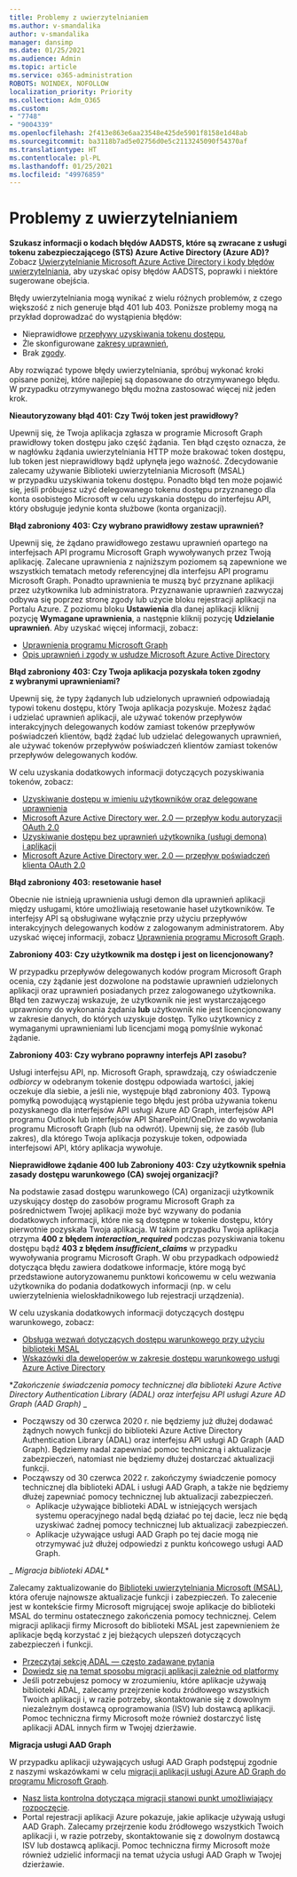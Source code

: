```yaml
---
title: Problemy z uwierzytelnianiem
ms.author: v-smandalika
author: v-smandalika
manager: dansimp
ms.date: 01/25/2021
ms.audience: Admin
ms.topic: article
ms.service: o365-administration
ROBOTS: NOINDEX, NOFOLLOW
localization_priority: Priority
ms.collection: Adm_O365
ms.custom:
- "7748"
- "9004339"
ms.openlocfilehash: 2f413e863e6aa23548e425de5901f8158e1d48ab
ms.sourcegitcommit: ba3118b7ad5e02756d0e5c2113245090f54370af
ms.translationtype: HT
ms.contentlocale: pl-PL
ms.lasthandoff: 01/25/2021
ms.locfileid: "49976859"
---
```

# <a name="authentication-issues"></a>Problemy z uwierzytelnianiem

**Szukasz informacji o kodach błędów AADSTS, które są zwracane z usługi tokenu zabezpieczającego (STS) Azure Active Directory (Azure AD)?** Zobacz [Uwierzytelnianie Microsoft Azure Active Directory i kody błędów uwierzytelniania](https://docs.microsoft.com/azure/active-directory/develop/reference-aadsts-error-codes), aby uzyskać opisy błędów AADSTS, poprawki i niektóre sugerowane obejścia.

Błędy uwierzytelniania mogą wynikać z wielu różnych problemów, z czego większość z nich generuje błąd 401 lub 403. Poniższe problemy mogą na przykład doprowadzać do wystąpienia błędów:

- Nieprawidłowe [przepływy uzyskiwania tokenu dostępu](https://docs.microsoft.com/azure/active-directory/develop/authentication-vs-authorization), 
- Źle skonfigurowane [zakresy uprawnień](https://docs.microsoft.com/azure/active-directory/develop/v2-permissions-and-consent), 
- Brak [zgody](https://docs.microsoft.com/azure/active-directory/develop/howto-convert-app-to-be-multi-tenant#understanding-user-and-admin-consent).

Aby rozwiązać typowe błędy uwierzytelniania, spróbuj wykonać kroki opisane poniżej, które najlepiej są dopasowane do otrzymywanego błędu. W przypadku otrzymywanego błędu można zastosować więcej niż jeden krok.

**Nieautoryzowany błąd 401: Czy Twój token jest prawidłowy?**

Upewnij się, że Twoja aplikacja zgłasza w programie Microsoft Graph prawidłowy token dostępu jako część żądania. Ten błąd często oznacza, że w nagłówku żądania uwierzytelniania HTTP może brakować token dostępu, lub token jest nieprawidłowy bądź upłynęła jego ważność. Zdecydowanie zalecamy używanie Biblioteki uwierzytelniania Microsoft (MSAL) w przypadku uzyskiwania tokenu dostępu. Ponadto błąd ten może pojawić się, jeśli próbujesz użyć delegowanego tokenu dostępu przyznanego dla konta osobistego Microsoft w celu uzyskania dostępu do interfejsu API, który obsługuje jedynie konta służbowe (konta organizacji).

**Błąd zabroniony 403: Czy wybrano prawidłowy zestaw uprawnień?**

Upewnij się, że żądano prawidłowego zestawu uprawnień opartego na interfejsach API programu Microsoft Graph wywoływanych przez Twoją aplikację. Zalecane uprawnienia z najniższym poziomem są zapewnione we wszystkich tematach metody referencyjnej dla interfejsu API programu Microsoft Graph. Ponadto uprawnienia te muszą być przyznane aplikacji przez użytkownika lub administratora. Przyznawanie uprawnień zazwyczaj odbywa się poprzez stronę zgody lub użycie bloku rejestracji aplikacji na Portalu Azure. Z poziomu bloku **Ustawienia** dla danej aplikacji kliknij pozycję **Wymagane uprawnienia**, a następnie kliknij pozycję **Udzielanie uprawnień**. Aby uzyskać więcej informacji, zobacz:

- [Uprawnienia programu Microsoft Graph](https://docs.microsoft.com/graph/permissions-reference) 
- [Opis uprawnień i zgody w usłudze Microsoft Azure Active Directory](https://docs.microsoft.com/azure/active-directory/develop/v2-permissions-and-consent)

**Błąd zabroniony 403: Czy Twoja aplikacja pozyskała token zgodny z wybranymi uprawnieniami?**

Upewnij się, że typy żądanych lub udzielonych uprawnień odpowiadają typowi tokenu dostępu, który Twoja aplikacja pozyskuje. Możesz żądać i udzielać uprawnień aplikacji, ale używać tokenów przepływów interakcyjnych delegowanych kodów zamiast tokenów przepływów poświadczeń klientów, bądź żądać lub udzielać delegowanych uprawnień, ale używać tokenów przepływów poświadczeń klientów zamiast tokenów przepływów delegowanych kodów.

W celu uzyskania dodatkowych informacji dotyczących pozyskiwania tokenów, zobacz:

- [Uzyskiwanie dostępu w imieniu użytkowników oraz delegowane uprawnienia](https://docs.microsoft.com/graph/auth-v2-user) 
- [Microsoft Azure Active Directory wer. 2.0 — przepływ kodu autoryzacji OAuth 2.0](https://docs.microsoft.com/azure/active-directory/develop/v2-oauth2-auth-code-flow) 
- [Uzyskiwanie dostępu bez uprawnień użytkownika (usługi demona) i aplikacji](https://docs.microsoft.com/graph/auth-v2-service) 
- [Microsoft Azure Active Directory wer. 2.0 — przepływ poświadczeń klienta OAuth 2.0](https://docs.microsoft.com/azure/active-directory/develop/v2-oauth2-client-creds-grant-flow)

**Błąd zabroniony 403: resetowanie haseł**

Obecnie nie istnieją uprawnienia usługi demon dla uprawnień aplikacji między usługami, które umożliwiają resetowanie haseł użytkowników. Te interfejsy API są obsługiwane wyłącznie przy użyciu przepływów interakcyjnych delegowanych kodów z zalogowanym administratorem. Aby uzyskać więcej informacji, zobacz [Uprawnienia programu Microsoft Graph](https://docs.microsoft.com/graph/permissions-reference).

**Zabroniony 403: Czy użytkownik ma dostęp i jest on licencjonowany?**

W przypadku przepływów delegowanych kodów program Microsoft Graph ocenia, czy żądanie jest dozwolone na podstawie uprawnień udzielonych aplikacji oraz uprawnień posiadanych przez zalogowanego użytkownika. Błąd ten zazwyczaj wskazuje, że użytkownik nie jest wystarczającego uprawniony do wykonania żądania **lub** użytkownik nie jest licencjonowany w zakresie danych, do których uzyskuje dostęp. Tylko użytkownicy z wymaganymi uprawnieniami lub licencjami mogą pomyślnie wykonać żądanie.

**Zabroniony 403: Czy wybrano poprawny interfejs API zasobu?**

Usługi interfejsu API, np. Microsoft Graph, sprawdzają, czy oświadczenie *odbiorcy* w odebranym tokenie dostępu odpowiada wartości, jakiej oczekuje dla siebie, a jeśli nie, występuje błąd zabroniony 403. Typową pomyłką powodującą wystąpienie tego błędu jest próba używania tokenu pozyskanego dla interfejsów API usługi Azure AD Graph, interfejsów API programu Outlook lub interfejsów API SharePoint/OneDrive do wywołania programu Microsoft Graph (lub na odwrót). Upewnij się, że zasób (lub zakres), dla którego Twoja aplikacja pozyskuje token, odpowiada interfejsowi API, który aplikacja wywołuje.

**Nieprawidłowe żądanie 400 lub Zabroniony 403: Czy użytkownik spełnia zasady dostępu warunkowego (CA) swojej organizacji?**

Na podstawie zasad dostępu warunkowego (CA) organizacji użytkownik uzyskujący dostęp do zasobów programu Microsoft Graph za pośrednictwem Twojej aplikacji może być wzywany do podania dodatkowych informacji, które nie są dostępne w tokenie dostępu, który pierwotnie pozyskała Twoja aplikacja. W takim przypadku Twoja aplikacja otrzyma **400 z błędem *interaction_required*** podczas pozyskiwania tokenu dostępu bądź **403 z błędem *insufficient_claims*** w przypadku wywoływania programu Microsoft Graph. W obu przypadkach odpowiedź dotycząca błędu zawiera dodatkowe informacje, które mogą być przedstawione autoryzowanemu punktowi końcowemu w celu wezwania użytkownika do podania dodatkowych informacji (np. w celu uwierzytelnienia wieloskładnikowego lub rejestracji urządzenia).

W celu uzyskania dodatkowych informacji dotyczących dostępu warunkowego, zobacz:

- [Obsługa wezwań dotyczących dostępu warunkowego przy użyciu biblioteki MSAL](https://docs.microsoft.com/azure/active-directory/develop/msal-error-handling-dotnet#conditional-access-and-claims-challenges) 
- [Wskazówki dla deweloperów w zakresie dostępu warunkowego usługi Azure Active Directory](https://docs.microsoft.com/azure/active-directory/develop/v2-conditional-access-dev-guide)

**_Zakończenie świadczenia pomocy technicznej dla biblioteki Azure Active Directory Authentication Library (ADAL) oraz interfejsu API usługi Azure AD Graph (AAD Graph)_* _

- Począwszy od 30 czerwca 2020 r. nie będziemy już dłużej dodawać żądnych nowych funkcji do biblioteki Azure Active Directory Authentication Library (ADAL) oraz interfejsu API usługi AD Graph (AAD Graph). Będziemy nadal zapewniać pomoc techniczną i aktualizacje zabezpieczeń, natomiast nie będziemy dłużej dostarczać aktualizacji funkcji.
- Począwszy od 30 czerwca 2022 r. zakończymy świadczenie pomocy technicznej dla biblioteki ADAL i usługi AAD Graph, a także nie będziemy dłużej zapewniać pomocy technicznej lub aktualizacji zabezpieczeń.
    - Aplikacje używające biblioteki ADAL w istniejących wersjach systemu operacyjnego nadal będą działać po tej dacie, lecz nie będą uzyskiwać żadnej pomocy technicznej lub aktualizacji zabezpieczeń.
    - Aplikacje używające usługi AAD Graph po tej dacie mogą nie otrzymywać już dłużej odpowiedzi z punktu końcowego usługi AAD Graph.

_ *Migracja biblioteki ADAL**

Zalecamy zaktualizowanie do [Biblioteki uwierzytelniania Microsoft (MSAL)](https://docs.microsoft.com/azure/active-directory/develop/v2-overview), która oferuje najnowsze aktualizacje funkcji i zabezpieczeń. To zalecenie jest w kontekście firmy Microsoft migrującej swoje aplikacje do biblioteki MSAL do terminu ostatecznego zakończenia pomocy technicznej. Celem migracji aplikacji firmy Microsoft do biblioteki MSAL jest zapewnieniem że aplikacje będą korzystać z jej bieżących ulepszeń dotyczących zabezpieczeń i funkcji.

- [Przeczytaj sekcję ADAL — często zadawane pytania](https://docs.microsoft.com/azure/active-directory/develop/msal-migration#frequently-asked-questions-faq) 
- [Dowiedz się na temat sposobu migracji aplikacji zależnie od platformy](https://docs.microsoft.com/azure/active-directory/develop/msal-migration#frequently-asked-questions-faq) 
- Jeśli potrzebujesz pomocy w zrozumieniu, które aplikacje używają biblioteki ADAL, zalecamy przejrzenie kodu źródłowego wszystkich Twoich aplikacji i, w razie potrzeby, skontaktowanie się z dowolnym niezależnym dostawcą oprogramowania (ISV) lub dostawcą aplikacji. Pomoc techniczna firmy Microsoft może również dostarczyć listę aplikacji ADAL innych firm w Twojej dzierżawie.

**Migracja usługi AAD Graph**

W przypadku aplikacji używających usługi AAD Graph podstępuj zgodnie z naszymi wskazówkami w celu [migracji aplikacji usługi Azure AD Graph do programu Microsoft Graph](https://docs.microsoft.com/graph/migrate-azure-ad-graph-planning-checklist?view=graph-rest-1.0&preserve-view=true).

- [Nasz lista kontrolna dotycząca migracji stanowi punkt umożliwiający rozpoczęcie](https://docs.microsoft.com/graph/migrate-azure-ad-graph-planning-checklist). 
- Portal rejestracji aplikacji Azure pokazuje, jakie aplikacje używają usługi AAD Graph. Zalecamy przejrzenie kodu źródłowego wszystkich Twoich aplikacji i, w razie potrzeby, skontaktowanie się z dowolnym dostawcą ISV lub dostawcą aplikacji. Pomoc techniczna firmy Microsoft może również udzielić informacji na temat użycia usługi AAD Graph w Twojej dzierżawie.

 










